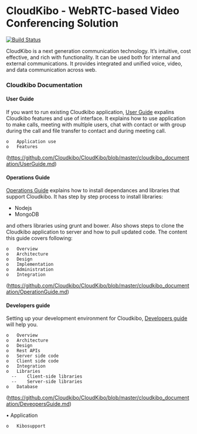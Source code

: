 # CloudKibo - WebRTC-based Video Conferencing Solution  

[![Build Status](https://api.shippable.com/projects/550a83015ab6cc1352a4c97c/badge?branchName=master)](https://app.shippable.com/projects/550a83015ab6cc1352a4c97c/builds/latest)   
      
    
CloudKibo is a next generation communication technology. It’s intuitive, cost effective, and rich with functionality. It can be used both for internal and external communications. It provides integrated and unified voice, video, and data communication across web.

### Cloudkibo Documentation

#### User Guide


If you want to run existing Cloudkibo application, [User Guide](https://github.com/Cloudkibo/CloudKibo/blob/master/cloudkibo_documentation/UserGuide.md) expalins Cloudkibo features and use of interface. It explains how to use application to make calls, meeting with multiple users, chat with contact or with group during the call and file transfer to contact and during meeting call. 

    o	Application use
    o	Features
    
(https://github.com/Cloudkibo/CloudKibo/blob/master/cloudkibo_documentation/UserGuide.md)

#### Operations Guide


[Operations Guide](https://github.com/Cloudkibo/CloudKibo/blob/master/cloudkibo_documentation/OperationGuide.md) explains how to install dependances and libraries that support Cloudkibo. It has step by step process to install  libraries:

- Nodejs
- MongoDB

and others libraries using grunt and bower. Also shows steps to clone the Cloudkibo application to server and how to pull updated code. The content this guide covers following:



    o	Overview
    o	Architecture
    o	Design
    o	Implementation 
    o	Administration
    o	Integration

(https://github.com/Cloudkibo/CloudKibo/blob/master/cloudkibo_documentation/OperationGuide.md)

#### Developers guide


Setting up your development environment for Cloudkibo, [Developers guide ](https://github.com/Cloudkibo/CloudKibo/blob/master/cloudkibo_documentation/DeveopersGuide.md) will help you.  

    o	Overview
    o	Architecture
    o	Design
    o	Rest APIs
    o	Server side code
    o	Client side code
    o	Integration
    o	Libraries
      --	Client-side libraries 
      --	Server-side libraries
    o	Database
    
(https://github.com/Cloudkibo/CloudKibo/blob/master/cloudkibo_documentation/DeveopersGuide.md)

•	Application

    o	Kibosupport


 
